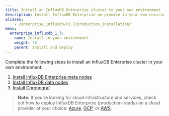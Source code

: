 ```yaml
---
title: Install an InfluxDB Enterprise cluster to your own environment
description: Install InfluxDB Enterprise on-premise in your own environment.
aliases:
    - /enterprise_influxdb/v1.7/production_installation/
menu:
  enterprise_influxdb_1_7:
    name: Install in your environment
    weight: 70
    parent: Install and deploy
---
```


Complete the following steps to install an InfluxDB Enterprise cluster in your own environment:

1. [Install InfluxDB Enterprise meta nodes](/enterprise_influxdb/v1.7/install-and-deploy/production_installation/meta_node_installation/)
2. [Install InfluxDB data nodes](/enterprise_influxdb/v1.7/install-and-deploy/production_installation/data_node_installation/)
3. [Install Chronograf](/enterprise_influxdb/v1.7/install-and-deploy/production_installation/chrono_install/)

> **Note:** If you're looking for cloud infrastructure and services, check out how to deploy InfluxDB Enterprise (production-ready) on a cloud provider of your choice: [Azure](/enterprise_influxdb/v1.7/install-and-deploy/deploying/azure/), [GCP](/enterprise_influxdb/v1.7/install-and-deploy/deploying/google-cloud-platform/), or [AWS](/enterprise_influxdb/v1.7/install-and-deploy/aws/).
